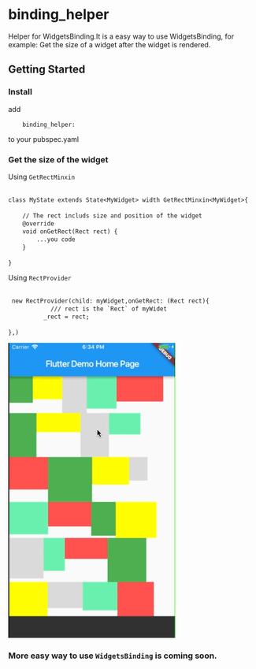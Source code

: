 # binding_helper

Helper for WidgetsBinding.It is a easy way to use WidgetsBinding, 
for example: Get the size of a widget after the widget is rendered.

## Getting Started

### Install

add 
```
    binding_helper:
```

to your pubspec.yaml 


### Get the size of the widget


Using `GetRectMinxin`
```

class MyState extends State<MyWidget> width GetRectMinxin<MyWidget>{

    // The rect includs size and position of the widget
    @override
    void onGetRect(Rect rect) {
        ...you code
    }

}

```

Using `RectProvider`

```

 new RectProvider(child: myWidget,onGetRect: (Rect rect){
            /// rect is the `Rect` of myWidet
          _rect = rect;

},)

```


![](https://github.com/jzoom/images/raw/master/get_rect.gif)


### More easy way to use `WidgetsBinding` is coming soon.

